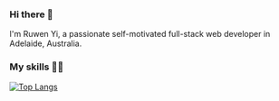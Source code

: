 ### Hi there 👋
I'm Ruwen Yi, a passionate self-motivated full-stack web developer in Adelaide, Australia. 

### My skills 💪🏼
[![Top Langs](https://github-readme-stats.vercel.app/api/top-langs/?username=Ruwen-Yi&layout=donut-vertical)](https://github.com/Ruwen-Yi/github-readme-stats)

<!--
### My Coding Stats
![Anurag's GitHub stats](https://github-readme-stats.vercel.app/api?username=Ruwen-Yi&hide=stars,contribs)
[![wakatime](https://wakatime.com/badge/user/018bad4e-ca4a-4e4e-8c3c-f945f885d9f1.svg)](https://wakatime.com/@018bad4e-ca4a-4e4e-8c3c-f945f885d9f1)
[![Harlok's WakaTime stats](https://github-readme-stats.vercel.app/api/wakatime?username=Ruwen)](https://github.com/Ruwen-Yi/github-readme-stats)


**Ruwen-Yi/Ruwen-Yi** is a ✨ _special_ ✨ repository because its `README.md` (this file) appears on your GitHub profile.

Here are some ideas to get you started:

- 🔭 I’m currently working on ...
- 🌱 I’m currently learning ...
- 👯 I’m looking to collaborate on ...
- 🤔 I’m looking for help with ...
- 💬 Ask me about ...
- 📫 How to reach me: ...
- 😄 Pronouns: ...
- ⚡ Fun fact: ...
-->
